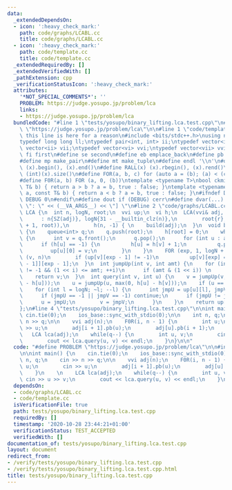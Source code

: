 ```yaml
---
data:
  _extendedDependsOn:
  - icon: ':heavy_check_mark:'
    path: code/graphs/LCABL.cc
    title: code/graphs/LCABL.cc
  - icon: ':heavy_check_mark:'
    path: code/template.cc
    title: code/template.cc
  _extendedRequiredBy: []
  _extendedVerifiedWith: []
  _pathExtension: cpp
  _verificationStatusIcon: ':heavy_check_mark:'
  attributes:
    '*NOT_SPECIAL_COMMENTS*': ''
    PROBLEM: https://judge.yosupo.jp/problem/lca
    links:
    - https://judge.yosupo.jp/problem/lca
  bundledCode: "#line 1 \"tests/yosupo/binary_lifting.lca.test.cpp\"\n#define PROBLEM\
    \ \"https://judge.yosupo.jp/problem/lca\"\n\n#line 1 \"code/template.cc\"\n//\
    \ this line is here for a reason\n#include <bits/stdc++.h>\nusing namespace std;\n\
    typedef long long ll;\ntypedef pair<int, int> ii;\ntypedef vector<int> vi;\ntypedef\
    \ vector<ii> vii;\ntypedef vector<vi> vvi;\ntypedef vector<vii> vvii;\n#define\
    \ fi first\n#define se second\n#define eb emplace_back\n#define pb push_back\n\
    #define mp make_pair\n#define mt make_tuple\n#define endl '\\n'\n#define ALL(x)\
    \ (x).begin(), (x).end()\n#define RALL(x) (x).rbegin(), (x).rend()\n#define SZ(x)\
    \ (int)(x).size()\n#define FOR(a, b, c) for (auto a = (b); (a) < (c); ++(a))\n\
    #define F0R(a, b) FOR (a, 0, (b))\ntemplate <typename T>\nbool ckmin(T& a, const\
    \ T& b) { return a > b ? a = b, true : false; }\ntemplate <typename T>\nbool ckmax(T&\
    \ a, const T& b) { return a < b ? a = b, true : false; }\n#ifndef DEBUG\n#define\
    \ DEBUG 0\n#endif\n#define dout if (DEBUG) cerr\n#define dvar(...) \" [\" << #__VA_ARGS__\
    \ \": \" << (__VA_ARGS__) << \"] \"\n#line 2 \"code/graphs/LCABL.cc\"\nstruct\
    \ LCA {\n  int n, logN, root;\n  vvi up;\n  vi h;\n  LCA(vvi& adj, int r = 0)\n\
    \      : n{SZ(adj)}, logN{31 - __builtin_clz(n)},\n        root{r}, up(n, vi(logN\
    \ + 1, root)),\n        h(n, -1) { \n    build(adj);\n  }\n  void build(vvi& adj)\
    \ {\n    queue<int> q;\n    q.push(root);\n    h[root] = 0;\n    while (SZ(q))\
    \ {\n      int v = q.front();\n      q.pop();\n      for (int u : adj[v])\n  \
    \      if (h[u] == -1) {\n          h[u] = h[v] + 1;\n          q.push(u);\n \
    \         up[u][0] = v;\n        }\n    }\n    FOR (exp, 1, logN + 1)\n      F0R\
    \ (v, n)\n        if (up[v][exp - 1] != -1)\n          up[v][exp] = up[up[v][exp\
    \ - 1]][exp - 1];\n  }\n  int jumpUp(int v, int amt) {\n    for (int i = 0; v\
    \ != -1 && (1 << i) <= amt; ++i)\n      if (amt & (1 << i)) \n        v = up[v][i];\n\
    \    return v;\n  }\n  int query(int v, int u) {\n    v = jumpUp(v, max(0, h[v]\
    \ - h[u]));\n    u = jumpUp(u, max(0, h[u] - h[v]));\n    if (u == v) return u;\n\
    \    for (int l = logN; ~l; --l) {\n      int jmpU = up[u][l], jmpV = up[v][l];\n\
    \      if (jmpU == -1 || jmpV == -1) continue;\n      if (jmpU != jmpV) {\n  \
    \      u = jmpU;\n        v = jmpV;\n      }\n    }\n    return up[v][0];\n  }\n\
    };\n#line 4 \"tests/yosupo/binary_lifting.lca.test.cpp\"\n\nint main() {\n   \
    \ cin.tie(0);\n    ios_base::sync_with_stdio(0);\n\n    int n, q;\n    cin >>\
    \ n >> q;\n\n    vvi adj(n);\n    F0R(i, n - 1) {\n        int u;\n        cin\
    \ >> u;\n        adj[i + 1].pb(u);\n        adj[u].pb(i + 1);\n    }\n    \n \
    \   LCA lca(adj);\n    while(q--) {\n        int u, v;\n        cin >> u >> v;\n\
    \        cout << lca.query(u, v) << endl;\n    }\n}\n\n"
  code: "#define PROBLEM \"https://judge.yosupo.jp/problem/lca\"\n\n#include \"../../code/graphs/LCABL.cc\"\
    \n\nint main() {\n    cin.tie(0);\n    ios_base::sync_with_stdio(0);\n\n    int\
    \ n, q;\n    cin >> n >> q;\n\n    vvi adj(n);\n    F0R(i, n - 1) {\n        int\
    \ u;\n        cin >> u;\n        adj[i + 1].pb(u);\n        adj[u].pb(i + 1);\n\
    \    }\n    \n    LCA lca(adj);\n    while(q--) {\n        int u, v;\n       \
    \ cin >> u >> v;\n        cout << lca.query(u, v) << endl;\n    }\n}\n\n"
  dependsOn:
  - code/graphs/LCABL.cc
  - code/template.cc
  isVerificationFile: true
  path: tests/yosupo/binary_lifting.lca.test.cpp
  requiredBy: []
  timestamp: '2020-10-28 23:44:21+01:00'
  verificationStatus: TEST_ACCEPTED
  verifiedWith: []
documentation_of: tests/yosupo/binary_lifting.lca.test.cpp
layout: document
redirect_from:
- /verify/tests/yosupo/binary_lifting.lca.test.cpp
- /verify/tests/yosupo/binary_lifting.lca.test.cpp.html
title: tests/yosupo/binary_lifting.lca.test.cpp
---
```

